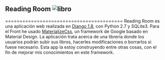 ## Reading Room ![libro][3]
=========================================
Reading Room es una aplicación web realizada en [Django 1.8][2], con Python 2.7 y SQLite3.
Para el Front he usado [MaterializeCss][1], un framework de Google basado en Material Design. 
La aplicación trata acerca de una librería donde los usuarios podrán subir sus libros, hacerles modificaciones o borrarlos si fuese necesario.
Esta app la estoy construyendo entre otras cosas, con el fin de mejorar mis conocimientos en este framework.

[1]: http://materializecss.com/
[2]: https://www.djangoproject.com/
[3]: media/icon.ico